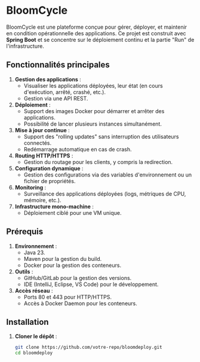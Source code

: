 # BloomCycle

BloomCycle est une plateforme conçue pour gérer, déployer, et maintenir en condition opérationnelle des applications. Ce projet est construit avec **Spring Boot** et se concentre sur le déploiement continu et la partie "Run" de l'infrastructure.

## Fonctionnalités principales
1. **Gestion des applications** :
    - Visualiser les applications déployées, leur état (en cours d'exécution, arrêté, crashé, etc.).
    - Gestion via une API REST.
2. **Déploiement** :
    - Support des images Docker pour démarrer et arrêter des applications.
    - Possibilité de lancer plusieurs instances simultanément.
3. **Mise à jour continue** :
    - Support des "rolling updates" sans interruption des utilisateurs connectés.
    - Redémarrage automatique en cas de crash.
4. **Routing HTTP/HTTPS** :
    - Gestion du routage pour les clients, y compris la redirection.
5. **Configuration dynamique** :
    - Gestion des configurations via des variables d'environnement ou un fichier de propriétés.
6. **Monitoring** :
    - Surveillance des applications déployées (logs, métriques de CPU, mémoire, etc.).
7. **Infrastructure mono-machine** :
    - Déploiement ciblé pour une VM unique.

## Prérequis
1. **Environnement** :
    - Java 23.
    - Maven pour la gestion du build.
    - Docker pour la gestion des conteneurs.
2. **Outils** :
    - GitHub/GitLab pour la gestion des versions.
    - IDE (IntelliJ, Eclipse, VS Code) pour le développement.
3. **Accès réseau** :
    - Ports 80 et 443 pour HTTP/HTTPS.
    - Accès à Docker Daemon pour les conteneurs.

## Installation
1. **Cloner le dépôt** :
   ```bash
   git clone https://github.com/votre-repo/bloomdeploy.git
   cd bloomdeploy
